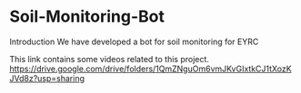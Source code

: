 # Soil-Monitoring-Bot


Introduction
    We have developed a bot for soil monitoring for EYRC
    
This link contains some videos related to this project.
https://drive.google.com/drive/folders/1QmZNguOm6vmJKvGIxtkCJ1tXozKJVd8z?usp=sharing
